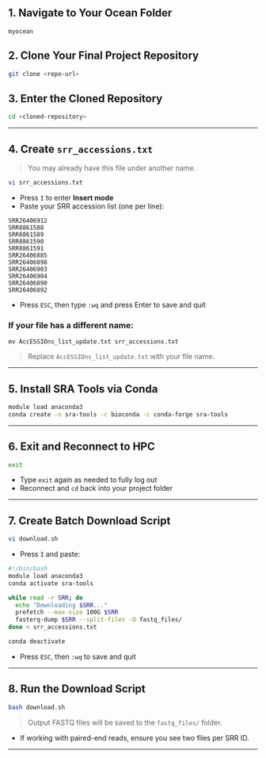 
## 1. Navigate to Your Ocean Folder

```
myocean
```

## 2. Clone Your Final Project Repository

```bash
git clone <repo-url>
```

## 3. Enter the Cloned Repository

```bash
cd <cloned-repository>
```

---

## 4. Create `srr_accessions.txt`

> You may already have this file under another name.

```bash
vi srr_accessions.txt
```

- Press `I` to enter **Insert mode**
- Paste your SRR accession list (one per line):

```
SRR26406912
SRR8861588
SRR8861589
SRR8861590
SRR8861591
SRR26406885
SRR26406898
SRR26406903
SRR26406904
SRR26406890
SRR26406892
```

- Press `ESC`, then type `:wq` and press Enter to save and quit

### If your file has a different name:

```
mv AccESSIOns_list_update.txt srr_accessions.txt
```

> Replace `AccESSIOns_list_update.txt` with your file name.

---

## 5. Install SRA Tools via Conda

```bash
module load anaconda3
conda create -n sra-tools -c bioconda -c conda-forge sra-tools
```

---

## 6. Exit and Reconnect to HPC

```bash
exit
```

- Type `exit` again as needed to fully log out
- Reconnect and `cd` back into your project folder

---

## 7. Create Batch Download Script

```bash
vi download.sh
```

- Press `I` and paste:

```bash
#!/bin/bash
module load anaconda3
conda activate sra-tools

while read -r SRR; do
  echo "Downloading $SRR..."
  prefetch --max-size 100G $SRR
  fasterq-dump $SRR --split-files -O fastq_files/
done < srr_accessions.txt

conda deactivate
```

- Press `ESC`, then `:wq` to save and quit

---

## 8. Run the Download Script

```bash
bash download.sh
```

> Output FASTQ files will be saved to the `fastq_files/` folder.

- If working with paired-end reads, ensure you see two files per SRR ID.

---
